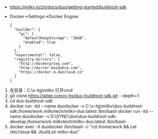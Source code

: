 - https://milkv.io/zh/docs/duo/getting-started/buildroot-sdk

- Docker->Settings->Docker Engine:
  
  ```
  {
    "builder": {
      "gc": {
        "defaultKeepStorage": "20GB",
        "enabled": true
      }
    },
    "experimental": false,
    "registry-mirrors": [
      "http://dockerproxy.com",
      "http://mirror.baidubce.com",
      "https://docker.m.daocloud.io"
    ]
  }
  ```
1. 在目录：C:\x-itg\milkv 打开cmd
2. git clone https://gitee.com/x-itg/duo-buildroot-sdk.git --depth=1
3. cd duo-buildroot-sdk
4. docker run -itd --name duodocker -v C:\x-itg\milkv\duo-buildroot-sdk:/home/work milkvtech/milkv-duo:latest /bin/bash
   docker run -itd --name duodocker -v D:\SYNC\duo\duo-buildroot-sdk-develop:/home/work milkvtech/milkv-duo:latest /bin/bash
5. docker exec -it duodocker /bin/bash -c "cd /home/work && cat /etc/issue && ./build.sh milkv-duo"